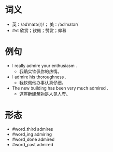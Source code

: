 # 词义
- 英：/ədˈmaɪə(r)/； 美：/ədˈmaɪər/
- #vt 欣赏；钦佩；赞赏；仰慕
# 例句
- I really admire your enthusiasm .
	- 我确实钦佩你的热情。
- I admire his thoroughness .
	- 我钦佩他办事认真仔细。
- The new building has been very much admired .
	- 这座新建筑物是人见人夸。
# 形态
- #word_third admires
- #word_ing admiring
- #word_done admired
- #word_past admired

